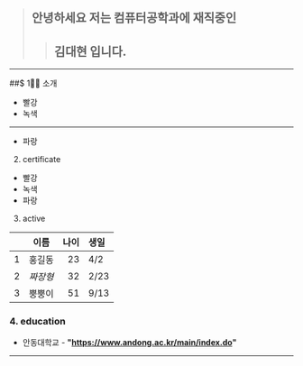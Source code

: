 > ## 안녕하세요 저는 컴퓨터공학과에 재직중인
>> ## 김대현 입니다.

<hr/>

##$ 1🙋‍♀️ 소개

* 빨강
* 녹색
***
* 파랑

2. certificate

* 빨강
* 녹색
* 파랑

3. active

| | 이름 | 나이 | 생일 |
| :-: | :-: | -: | :- |
| 1 | 홍길동 | 23 | 4/2 |
| 2 | *짜장형* | 32 | 2/23|
| 3 | 뿡뿡이 | 51 | 9/13 |

### 4. education

* 안동대학교 - **"https://www.andong.ac.kr/main/index.do"**




<hr/>
